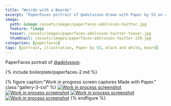 ```yaml
---
title: "Weirdo with a Beardo"
excerpt: "PaperFaces portrait of @adolvsson drawn with Paper by 53 on an iPad."
image: 
  path: &image /assets/images/paperfaces-adolvsson-twitter.jpg 
  feature: *image
  teaser: /assets/images/paperfaces-adolvsson-twitter-teaser.jpg
  thumbnail: /assets/images/paperfaces-adolvsson-twitter-150.jpg
categories: [paperfaces]
tags: [portrait, illustration, Paper by 53, black and white, beard]
---
```


PaperFaces portrait of [@adolvsson](https://twitter.com/adolvsson).

{% include boilerplate/paperfaces-2.md %}

{% figure caption:"Work in progress screen captures Made with Paper." class:"gallery-3-col" %}
[![Work in process screenshot](/assets/images/paperfaces-adolvsson-process-1-600.jpg)](/assets/images/paperfaces-adolvsson-process-1-lg.jpg) [![Work in process screenshot](/assets/images/paperfaces-adolvsson-process-2-600.jpg)](/assets/images/paperfaces-adolvsson-process-2-lg.jpg) [![Work in process screenshot](/assets/images/paperfaces-adolvsson-process-3-600.jpg)](/assets/images/paperfaces-adolvsson-process-3-lg.jpg) [![Work in process screenshot](/assets/images/paperfaces-adolvsson-process-4-600.jpg)](/assets/images/paperfaces-adolvsson-process-4-lg.jpg)
{% endfigure %}
